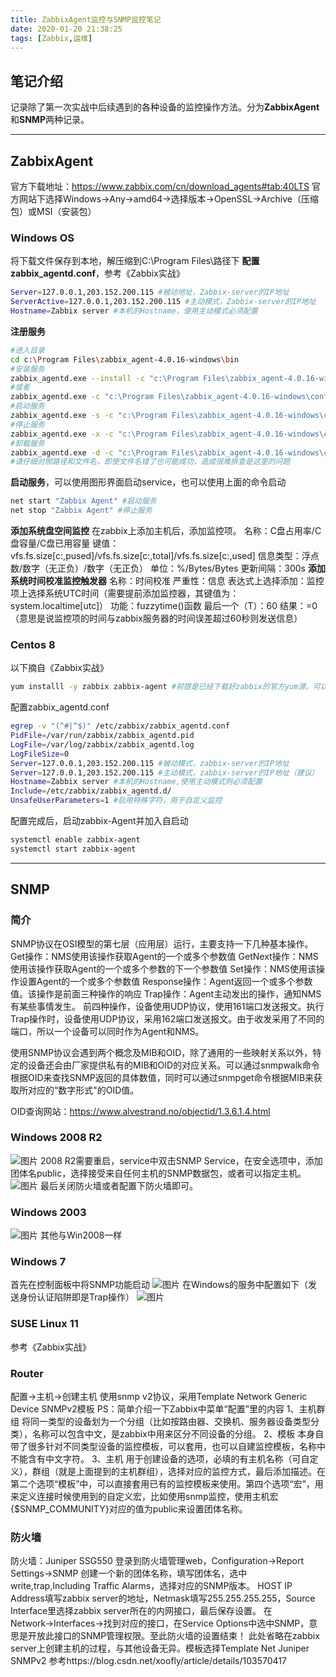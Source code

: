 ```yaml
---
title: ZabbixAgent监控与SNMP监控笔记
date: 2020-01-20 21:38:25
tags: [Zabbix,运维]
---
```


## 笔记介绍
记录除了第一次实战中后续遇到的各种设备的监控操作方法。分为**ZabbixAgent**和**SNMP**两种记录。

---

## ZabbixAgent
官方下载地址：https://www.zabbix.com/cn/download_agents#tab:40LTS
官方网站下选择Windows→Any→amd64→选择版本→OpenSSL→Archive（压缩包）或MSI（安装包）

### Windows OS
将下载文件保存到本地，解压缩到C:\Program Files\路径下
**配置zabbix_agentd.conf**，参考《Zabbix实战》

```bash
Server=127.0.0.1,203.152.200.115 #被动地址，Zabbix-server的IP地址
ServerActive=127.0.0.1,203.152.200.115 #主动模式，Zabbix-server的IP地址
Hostname=Zabbix server #本机的Hostname，使用主动模式必须配置
```
<!--more-->
**注册服务**
```bash
#进入目录
cd c:\Program Files\zabbix_agent-4.0.16-windows\bin
#安装服务
zabbix_agentd.exe --install -c "c:\Program Files\zabbix_agent-4.0.16-windows\conf\zabbix_agentd.conf"
#或者
zabbix_agentd.exe -c "c:\Program Files\zabbix_agent-4.0.16-windows\conf\zabbix_agentd.conf" -i
#启动服务
zabbix_agentd.exe -s -c "c:\Program Files\zabbix_agent-4.0.16-windows\conf\zabbix_agentd.conf"
#停止服务
zabbix_agentd.exe -x -c "c:\Program Files\zabbix_agent-4.0.16-windows\conf\zabbix_agentd.conf"
#卸载服务
zabbix_agentd.exe -d -c "c:\Program Files\zabbix_agent-4.0.16-windows\conf\zabbix_agentd.conf"
#请仔细对照路径和文件名，即使文件名错了也可能成功，造成很难排查是这里的问题
```
**启动服务**，可以使用图形界面启动service，也可以使用上面的命令启动
```bash
net start "Zabbix Agent" #启动服务
net stop "Zabbix Agent" #停止服务
```
**添加系统盘空间监控**
在zabbix上添加主机后，添加监控项。
名称：C盘占用率/C盘容量/C盘已用容量
键值：vfs.fs.size[c:,pused]/vfs.fs.size[c:,total]/vfs.fs.size[c:,used]
信息类型：浮点数/数字（无正负）/数字（无正负）
单位：%/Bytes/Bytes
更新间隔：300s
**添加系统时间校准监控触发器**
名称：时间校准
严重性：信息
表达式上选择添加：监控项上选择系统UTC时间（需要提前添加监控器，其键值为：system.localtime[utc]）
功能：fuzzytime()函数
最后一个（T）：60
结果：=0（意思是说监控项的时间与zabbix服务器的时间误差超过60秒则发送信息）
### Centos 8
以下摘自《Zabbix实战》
```bash
yum installl -y zabbix zabbix-agent #前提是已经下载好zabbix的官方yum源，可以替换成清华大学的源，参考zabiix-server的安装。否则请前去官网下载
```
配置zabbix_agentd.conf
```bash
egrep -v "(^#|^$)" /etc/zabbix/zabbix_agentd.conf
PidFile=/var/run/zabbix/zabbix_agentd.pid
LogFile=/var/log/zabbix/zabbix_agentd.log
LogFileSize=0
Server=127.0.0.1,203.152.200.115 #被动模式，zabbix-server的IP地址
Server=127.0.0.1,203.152.200.115 #主动模式，zabbix-server的IP地址（建议）
Hostname=Zabbix server #本机的Hostname,使用主动模式则必须配置
Include=/etc/zabbix/zabbix_agentd.d/
UnsafeUserParameters=1 #启用特殊字符，用于自定义监控
```
配置完成后，启动zabbix-Agent并加入自启动
```bash
systemctl enable zabbix-agent
systemctl start zabbix-agent
```

---

## SNMP
### 简介
SNMP协议在OSI模型的第七层（应用层）运行，主要支持一下几种基本操作。
Get操作：NMS使用该操作获取Agent的一个或多个参数值
GetNext操作：NMS使用该操作获取Agent的一个或多个参数的下一个参数值
Set操作：NMS使用该操作设置Agent的一个或多个参数值
Response操作：Agent返回一个或多个参数值。该操作是前面三种操作的响应
Trap操作：Agent主动发出的操作，通知NMS有某些事情发生。
前四种操作，设备使用UDP协议，使用161端口发送报文。执行Trap操作时，设备使用UDP协议，采用162端口发送报文。由于收发采用了不同的端口，所以一个设备可以同时作为Agent和NMS。

使用SNMP协议会遇到两个概念及MIB和OID，除了通用的一些映射关系以外，特定的设备还会由厂家提供私有的MIB和OID的对应关系。可以通过snmpwalk命令根据OID来查找SNMP返回的具体数值，同时可以通过snmpget命令根据MIB来获取所对应的“数字形式"的OID值。

OID查询网站：https://www.alvestrand.no/objectid/1.3.6.1.4.html
### Windows 2008 R2
![图片](/assets/img/article_6/1.png "SNMP Services")
2008 R2需要重启，service中双击SNMP Service，在安全选项中，添加团体名public，选择接受来自任何主机的SNMP数据包，或者可以指定主机。
![图片](/assets/img/article_6/2.png "SNMP Services")
最后关闭防火墙或者配置下防火墙即可。
### Windows 2003
![图片](/assets/img/article_6/3.png "SNMP Services")
其他与Win2008一样
### Windows 7
首先在控制面板中将SNMP功能启动
![图片](/assets/img/article_6/4.png "SNMP Services")
在Windows的服务中配置如下（发送身份认证陷阱即是Trap操作）
![图片](/assets/img/article_6/5.png "SNMP Services")
### SUSE Linux 11
参考《Zabbix实战》
### Router
配置→主机→创建主机
使用snmp v2协议，采用Template Network Generic Device SNMPv2模板
PS：简单介绍一下Zabbix中菜单“配置”里的内容
1、主机群组
将同一类型的设备划为一个分组（比如按路由器、交换机、服务器设备类型分类），名称可以包含中文，是zabbix中用来区分不同设备的分组。
2、模板
本身自带了很多针对不同类型设备的监控模板，可以套用，也可以自建监控模板，名称中不能含有中文字符。
3、主机
用于创建设备的选项，必填的有主机名称（可自定义），群组（就是上面提到的主机群组），选择对应的监控方式，最后添加描述。在第二个选项“模板”中，可以直接套用已有的监控模板来使用。第四个选项“宏”，用来定义连接时候使用到的自定义宏，比如使用snmp监控，使用主机宏{$SNMP_COMMUNITY}对应的值为public来设置团体名称。
### 防火墙
防火墙：Juniper SSG550
登录到防火墙管理web，Configuration→Report Settings→SNMP
创建一个新的团体名称，填写团体名，选中write,trap,Including Traffic Alarms，选择对应的SNMP版本。
HOST IP Address填写zabbix server的地址，Netmask填写255.255.255.255，Source Interface里选择zabbix server所在的内网接口，最后保存设置。
在Network→Interfaces→找到对应的接口，在Service Options中选中SNMP，意思是开放此接口的SNMP管理权限。至此防火墙的设置结束！
此处省略在zabbix server上创建主机的过程，与其他设备无异。模板选择Template Net Juniper SNMPv2
参考https://blog.csdn.net/xoofly/article/details/103570417
